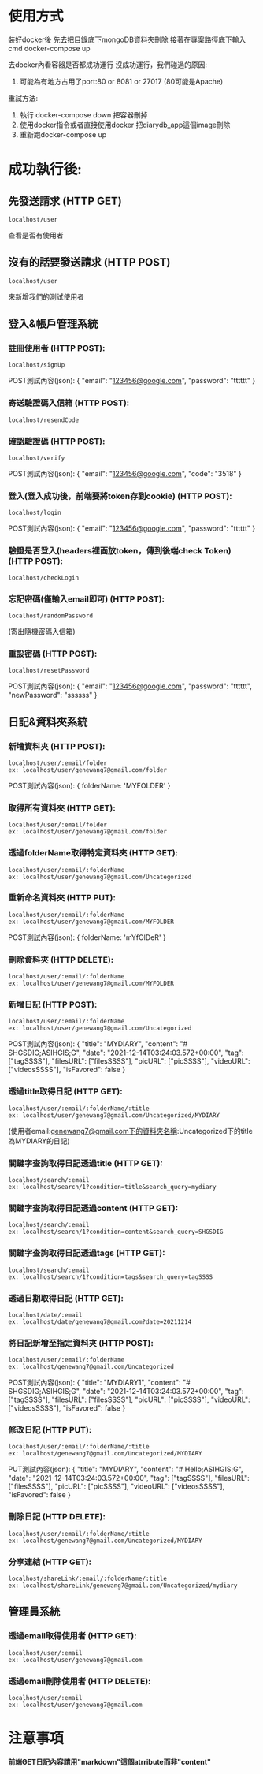 # 使用方式
裝好docker後 先去把目錄底下mongoDB資料夾刪除
接著在專案路徑底下輸入cmd
docker-compose up

去docker內看容器是否都成功運行
沒成功運行，我們碰過的原因:
  1. 可能為有地方占用了port:80 or 8081 or 27017 (80可能是Apache) 

重試方法:
  1. 執行 docker-compose down 把容器刪掉
  2. 使用docker指令或者直接使用docker 把diarydb_app這個image刪除
  3. 重新跑docker-compose up

# 成功執行後:
  ## 先發送請求 (HTTP GET)
    localhost/user 
  查看是否有使用者
  ## 沒有的話要發送請求 (HTTP POST)
    localhost/user 
 來新增我們的測試使用者


  ## 登入&帳戶管理系統
  ### 註冊使用者 (HTTP POST):
    localhost/signUp

  POST測試內容(json):
    {
        "email": "123456@google.com",
        "password": "tttttt"
    }

  ### 寄送驗證碼入信箱 (HTTP POST):
    localhost/resendCode
    
  ### 確認驗證碼 (HTTP POST):
    localhost/verify
    
  POST測試內容(json):
    {
        "email": "123456@google.com",
        "code": "3518"
    }
  
  ### 登入(登入成功後，前端要將token存到cookie) (HTTP POST):
    localhost/login

  POST測試內容(json):
    {
        "email": "123456@google.com",
        "password": "tttttt"
    }

  ### 驗證是否登入(headers裡面放token，傳到後端check Token) (HTTP POST):
    localhost/checkLogin

  ### 忘記密碼(僅輸入email即可) (HTTP POST):
    localhost/randomPassword
  (寄出隨機密碼入信箱)

  ### 重設密碼 (HTTP POST):
    localhost/resetPassword
  POST測試內容(json):
    {
        "email": "123456@google.com",
        "password": "tttttt",
        "newPassword": "ssssss"
    }


  ## 日記&資料夾系統
  ### 新增資料夾 (HTTP POST):
    localhost/user/:email/folder
    ex: localhost/user/genewang7@gmail.com/folder

  POST測試內容(json):
    {
        folderName: 'MYFOLDER'
    }

  ### 取得所有資料夾 (HTTP GET):
    localhost/user/:email/folder
    ex: localhost/user/genewang7@gmail.com/folder

  ### 透過folderName取得特定資料夾 (HTTP GET):
    localhost/user/:email/:folderName
    ex: localhost/user/genewang7@gmail.com/Uncategorized

  ### 重新命名資料夾 (HTTP PUT):
    localhost/user/:email/:folderName
    ex: localhost/user/genewang7@gmail.com/MYFOLDER

  POST測試內容(json):
    {
        folderName: 'mYfOlDeR'
    }

  ### 刪除資料夾 (HTTP DELETE):
    localhost/user/:email/:folderName
    ex: localhost/user/genewang7@gmail.com/MYFOLDER

  ### 新增日記 (HTTP POST):
    localhost/user/:email/:folderName
    ex: localhost/user/genewang7@gmail.com/Uncategorized 
    
  POST測試內容(json):
    {
        "title": "MYDIARY",
        "content": "# SHGSDIG;ASIHGIS;G",
        "date": "2021-12-14T03:24:03.572+00:00",
        "tag": ["tagSSSS"],
        "filesURL": ["filesSSSS"],
        "picURL": ["picSSSS"],
        "videoURL": ["videosSSSS"],
        "isFavored": false
    }

  ### 透過title取得日記 (HTTP GET):
    localhost/user/:email/:folderName/:title
    ex: localhost/user/genewang7@gmail.com/Uncategorized/MYDIARY
  (使用者email:genewang7@gmail.com下的資料夾名稱:Uncategorized下的title為MYDIARY的日記)

  ### 關鍵字查詢取得日記透過title (HTTP GET):
    localhost/search/:email
    ex: localhost/search/1?condition=title&search_query=mydiary
  ### 關鍵字查詢取得日記透過content (HTTP GET):
    localhost/search/:email
    ex: localhost/search/1?condition=content&search_query=SHGSDIG
  ### 關鍵字查詢取得日記透過tags (HTTP GET):
    localhost/search/:email
    ex: localhost/search/1?condition=tags&search_query=tagSSSS

  ### 透過日期取得日記 (HTTP GET):
    localhost/date/:email
    ex: localhost/date/genewang7@gmail.com?date=20211214
  ### 將日記新增至指定資料夾 (HTTP POST):
    localhost/user/:email/:folderName
    ex: localhost/genewang7@gmail.com/Uncategorized
  POST測試內容(json):
    {
        "title": "MYDIARY1",
        "content": "# SHGSDIG;ASIHGIS;G",
        "date": "2021-12-14T03:24:03.572+00:00",
        "tag": ["tagSSSS"],
        "filesURL": ["filesSSSS"],
        "picURL": ["picSSSS"],
        "videoURL": ["videosSSSS"],
        "isFavored": false
    }
   
  ### 修改日記 (HTTP PUT):
    localhost/user/:email/:folderName/:title
    ex: localhost/genewang7@gmail.com/Uncategorized/MYDIARY
  PUT測試內容(json):
    {
        "title": "MYDIARY",
        "content": "# Hello;ASIHGIS;G",
        "date": "2021-12-14T03:24:03.572+00:00",
        "tag": ["tagSSSS"],
        "filesURL": ["filesSSSS"],
        "picURL": ["picSSSS"],
        "videoURL": ["videosSSSS"],
        "isFavored": false
    }
    
  ### 刪除日記 (HTTP DELETE):
    localhost/user/:email/:folderName/:title
    ex: localhost/genewang7@gmail.com/Uncategorized/MYDIARY
  
  ### 分享連結 (HTTP GET):
    localhost/shareLink/:email/:folderName/:title
    ex: localhost/shareLink/genewang7@gmail.com/Uncategorized/mydiary

  ## 管理員系統
  ### 透過email取得使用者 (HTTP GET):
    localhost/user/:email
    ex: localhost/user/genewang7@gmail.com

  ### 透過email刪除使用者 (HTTP DELETE):
    localhost/user/:email
    ex: localhost/user/genewang7@gmail.com
  # 注意事項
  __前端GET日記內容請用"markdown"這個atrribute而非"content"__  
